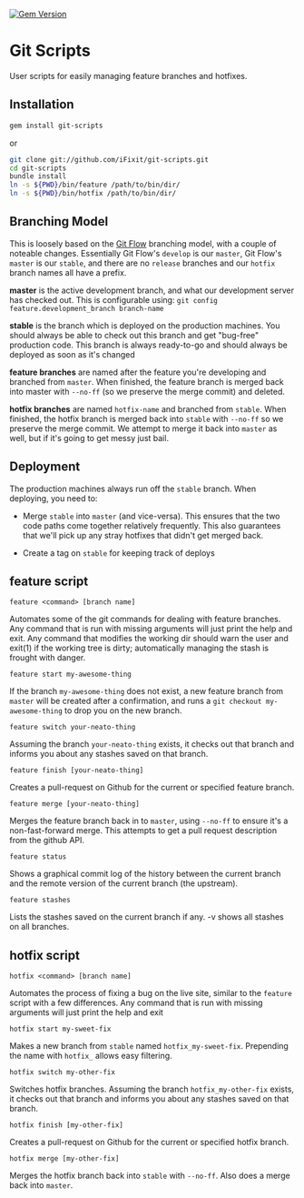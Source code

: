 [![Gem Version](https://badge.fury.io/rb/git-scripts.png)](http://rubygems.org/gems/git-scripts)

# Git Scripts

User scripts for easily managing feature branches and hotfixes.

## Installation
```bash
gem install git-scripts
```

or

```bash
git clone git://github.com/iFixit/git-scripts.git
cd git-scripts
bundle install
ln -s ${PWD}/bin/feature /path/to/bin/dir/
ln -s ${PWD}/bin/hotfix /path/to/bin/dir/
```

## Branching Model

This is loosely based on the [Git Flow][gitflow] branching model, with a couple
of noteable changes. Essentially Git Flow's `develop` is our `master`, Git
Flow's `master` is our `stable`, and there are no `release` branches and our
`hotfix` branch names all have a prefix.

**master** is the active development branch, and what our development server
has checked out. This is configurable using: `git config
feature.development_branch branch-name`

**stable** is the branch which is deployed on the production machines. You
should always be able to check out this branch and get "bug-free" production
code.  This branch is always ready-to-go and should always be deployed as soon
as it's changed

**feature branches** are named after the feature you're developing and branched
from `master`. When finished, the feature branch is merged back into master
with `--no-ff` (so we preserve the merge commit) and deleted.

**hotfix branches** are named `hotfix-name` and branched from `stable`. When
finished, the hotfix branch is merged back into `stable` with `--no-ff` so we
preserve the merge commit. We attempt to merge it back into `master` as well,
but if it's going to get messy just bail.

## Deployment

The production machines always run off the `stable` branch. When deploying,
you need to:

* Merge `stable` into `master` (and vice-versa). This ensures that the two code
  paths come together relatively frequently. This also guarantees that we'll
  pick up any stray hotfixes that didn't get merged back.

* Create a tag on `stable` for keeping track of deploys

## feature script

    feature <command> [branch name]

Automates some of the git commands for dealing with feature branches. Any
command that is run with missing arguments will just print the help and exit.
Any command that modifies the working dir should warn the user and exit(1) if
the working tree is dirty; automatically managing the stash is frought with
danger.

    feature start my-awesome-thing

If the branch `my-awesome-thing` does not exist, a new feature branch
from `master` will be created after a confirmation, and runs a
`git checkout my-awesome-thing` to drop you on the new branch.

    feature switch your-neato-thing

Assuming the branch `your-neato-thing` exists, it checks out that branch and
informs you about any stashes saved on that branch.

    feature finish [your-neato-thing]

Creates a pull-request on Github for the current or specified feature branch.

    feature merge [your-neato-thing]

Merges the feature branch back in to `master`, using `--no-ff` to ensure it's a
non-fast-forward merge. This attempts to get a pull request description from
the github API.

    feature status

Shows a graphical commit log of the history between the current branch and the
remote version of the current branch (the upstream).

    feature stashes

Lists the stashes saved on the current branch if any. -v shows all stashes on
all branches.

## hotfix script

    hotfix <command> [branch name]

Automates the process of fixing a bug on the live site, similar to the
`feature` script with a few differences. Any command that is run with missing
arguments will just print the help and exit

    hotfix start my-sweet-fix

Makes a new branch from `stable` named `hotfix_my-sweet-fix`. Prepending the
name with `hotfix_` allows easy filtering.

    hotfix switch my-other-fix

Switches hotfix branches. Assuming the branch `hotfix_my-other-fix` exists, it
checks out that branch and informs you about any stashes saved on that branch.

    hotfix finish [my-other-fix]

Creates a pull-request on Github for the current or specified hotfix branch.

    hotfix merge [my-other-fix]

Merges the hotfix branch back into `stable` with `--no-ff`. Also does a
merge back into `master`.

[gitflow]: http://nvie.com/posts/a-successful-git-branching-model/
